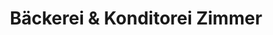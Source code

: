---
title: "Bäckerei & Konditorei Zimmer"
url: /kall/baeckerei-und-konditorei-zimmer/
shop: Bäckerei
---